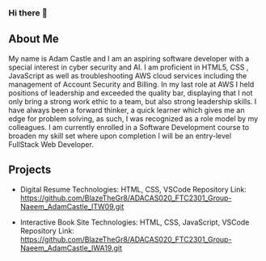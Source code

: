 ### Hi there 👋

## About Me
My name is Adam Castle and I am an aspiring software developer with a special interest in cyber
security and AI. I am proficient in HTML5, CSS , JavaScript as well as
troubleshooting AWS cloud services including the management of
Account Security and Billing. In my last role at AWS I held positions of
leadership and exceeded the quality bar, displaying that I not only bring a
strong work ethic to a team, but also strong leadership skills. I have
always been a forward thinker, a quick learner which gives me an edge for
problem solving, as such, I was recognized as a role model by my
colleagues. l am currently enrolled in a Software Development course to
broaden my skill set where upon completion I will be an entry-level
FullStack Web Developer.

## Projects
- Digital Resume
Technologies: HTML, CSS, VSCode
Repository Link: https://github.com/BlazeTheGr8/ADACAS020_FTC2301_Group-Naeem_AdamCastle_ITW09.git

- Interactive Book Site 
Technologies: HTML, CSS, JavaScript, VSCode
Repository Link: https://github.com/BlazeTheGr8/ADACAS020_FTC2301_Group-Naeem_AdamCastle_IWA19.git
<!--
**BlazeTheGr8/BlazeTheGr8** is a ✨ _special_ ✨ repository because its `README.md` (this file) appears on your GitHub profile.

Here are some ideas to get you started:

- 🔭 I’m currently working on ...
- 🌱 I’m currently learning ...
- 👯 I’m looking to collaborate on ...
- 🤔 I’m looking for help with ...
- 💬 Ask me about ...
- 📫 How to reach me: ...
- 😄 Pronouns: ...
- ⚡ Fun fact: ...
-->
